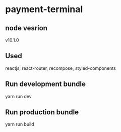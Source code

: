 # payment-terminal

## node vesrion

v10.1.0

## Used

reactjs, react-router, recompose, styled-components

## Run development bundle
yarn run dev

## Run production bundle
yarn run build

